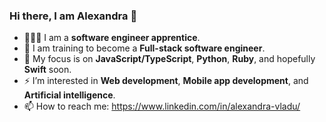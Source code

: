 ### Hi there, I am Alexandra 👋

                                           

- 🧚🏼‍♀️ I am a **software engineer apprentice**.
- 🦄 I am training to become a **Full-stack software engineer**.
- 🦋 My focus is on **JavaScript/TypeScript**, **Python**, **Ruby**, and hopefully **Swift** soon.
- ⚡️ I’m interested in **Web development**, **Mobile app development**, and **Artificial intelligence**.
- 📫 How to reach me: https://www.linkedin.com/in/alexandra-vladu/

